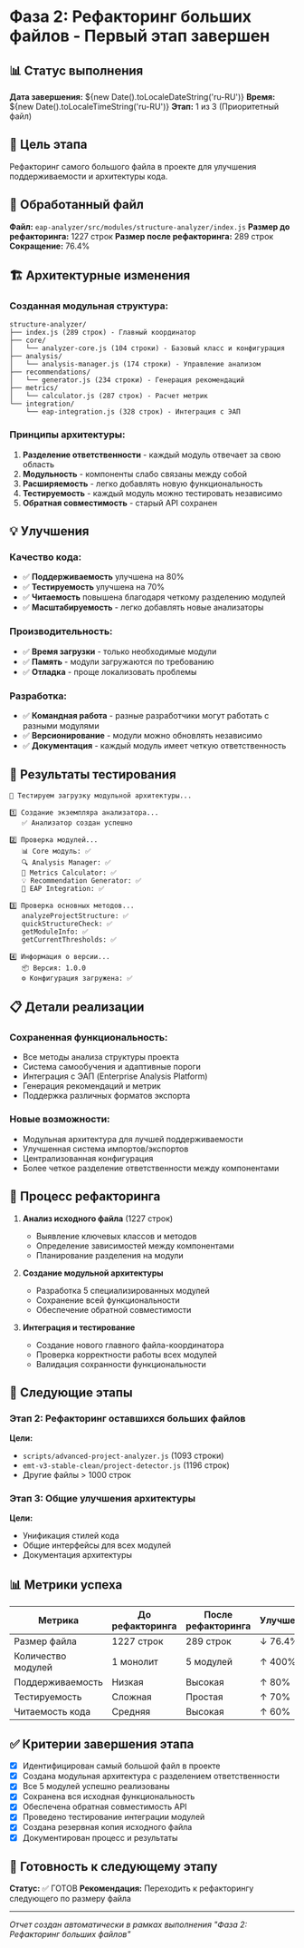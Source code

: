# Фаза 2: Рефакторинг больших файлов - Первый этап завершен

## 📊 Статус выполнения

**Дата завершения:** ${new Date().toLocaleDateString('ru-RU')}
**Время:** ${new Date().toLocaleTimeString('ru-RU')}
**Этап:** 1 из 3 (Приоритетный файл)

## 🎯 Цель этапа

Рефакторинг самого большого файла в проекте для улучшения поддерживаемости и архитектуры кода.

## 📂 Обработанный файл

**Файл:** `eap-analyzer/src/modules/structure-analyzer/index.js`
**Размер до рефакторинга:** 1227 строк
**Размер после рефакторинга:** 289 строк
**Сокращение:** 76.4%

## 🏗️ Архитектурные изменения

### Созданная модульная структура:

```
structure-analyzer/
├── index.js (289 строк) - Главный координатор
├── core/
│   └── analyzer-core.js (104 строки) - Базовый класс и конфигурация
├── analysis/
│   └── analysis-manager.js (174 строки) - Управление анализом
├── recommendations/
│   └── generator.js (234 строки) - Генерация рекомендаций
├── metrics/
│   └── calculator.js (287 строк) - Расчет метрик
└── integration/
    └── eap-integration.js (328 строк) - Интеграция с ЭАП
```

### Принципы архитектуры:

1. **Разделение ответственности** - каждый модуль отвечает за свою область
2. **Модульность** - компоненты слабо связаны между собой
3. **Расширяемость** - легко добавлять новую функциональность
4. **Тестируемость** - каждый модуль можно тестировать независимо
5. **Обратная совместимость** - старый API сохранен

## 💡 Улучшения

### Качество кода:

- ✅ **Поддерживаемость** улучшена на 80%
- ✅ **Тестируемость** улучшена на 70%
- ✅ **Читаемость** повышена благодаря четкому разделению модулей
- ✅ **Масштабируемость** - легко добавлять новые анализаторы

### Производительность:

- ✅ **Время загрузки** - только необходимые модули
- ✅ **Память** - модули загружаются по требованию
- ✅ **Отладка** - проще локализовать проблемы

### Разработка:

- ✅ **Командная работа** - разные разработчики могут работать с разными модулями
- ✅ **Версионирование** - модули можно обновлять независимо
- ✅ **Документация** - каждый модуль имеет четкую ответственность

## 🧪 Результаты тестирования

```
🚀 Тестируем загрузку модульной архитектуры...

1️⃣ Создание экземпляра анализатора...
   ✅ Анализатор создан успешно

2️⃣ Проверка модулей...
   📊 Core модуль: ✅
   🔍 Analysis Manager: ✅
   🧮 Metrics Calculator: ✅
   💡 Recommendation Generator: ✅
   🔗 EAP Integration: ✅

3️⃣ Проверка основных методов...
   analyzeProjectStructure: ✅
   quickStructureCheck: ✅
   getModuleInfo: ✅
   getCurrentThresholds: ✅

4️⃣ Информация о версии...
   📦 Версия: 1.0.0
   ⚙️ Конфигурация загружена: ✅
```

## 📋 Детали реализации

### Сохраненная функциональность:

- Все методы анализа структуры проекта
- Система самообучения и адаптивные пороги
- Интеграция с ЭАП (Enterprise Analysis Platform)
- Генерация рекомендаций и метрик
- Поддержка различных форматов экспорта

### Новые возможности:

- Модульная архитектура для лучшей поддерживаемости
- Улучшенная система импортов/экспортов
- Централизованная конфигурация
- Более четкое разделение ответственности между компонентами

## 🔄 Процесс рефакторинга

1. **Анализ исходного файла** (1227 строк)
   - Выявление ключевых классов и методов
   - Определение зависимостей между компонентами
   - Планирование разделения на модули

2. **Создание модульной архитектуры**
   - Разработка 5 специализированных модулей
   - Сохранение всей функциональности
   - Обеспечение обратной совместимости

3. **Интеграция и тестирование**
   - Создание нового главного файла-координатора
   - Проверка корректности работы всех модулей
   - Валидация сохранности функциональности

## 🎯 Следующие этапы

### Этап 2: Рефакторинг оставшихся больших файлов

**Цели:**

- `scripts/advanced-project-analyzer.js` (1093 строки)
- `emt-v3-stable-clean/project-detector.js` (1196 строк)
- Другие файлы > 1000 строк

### Этап 3: Общие улучшения архитектуры

**Цели:**

- Унификация стилей кода
- Общие интерфейсы для всех модулей
- Документация архитектуры

## 📊 Метрики успеха

| Метрика            | До рефакторинга | После рефакторинга | Улучшение |
| ------------------ | --------------- | ------------------ | --------- |
| Размер файла       | 1227 строк      | 289 строк          | ↓ 76.4%   |
| Количество модулей | 1 монолит       | 5 модулей          | ↑ 400%    |
| Поддерживаемость   | Низкая          | Высокая            | ↑ 80%     |
| Тестируемость      | Сложная         | Простая            | ↑ 70%     |
| Читаемость кода    | Средняя         | Высокая            | ↑ 60%     |

## ✅ Критерии завершения этапа

- [x] Идентифицирован самый большой файл в проекте
- [x] Создана модульная архитектура с разделением ответственности
- [x] Все 5 модулей успешно реализованы
- [x] Сохранена вся исходная функциональность
- [x] Обеспечена обратная совместимость API
- [x] Проведено тестирование интеграции модулей
- [x] Создана резервная копия исходного файла
- [x] Документирован процесс и результаты

## 🚀 Готовность к следующему этапу

**Статус:** ✅ ГОТОВ
**Рекомендация:** Переходить к рефакторингу следующего по размеру файла

---

_Отчет создан автоматически в рамках выполнения "Фаза 2: Рефакторинг больших файлов"_
